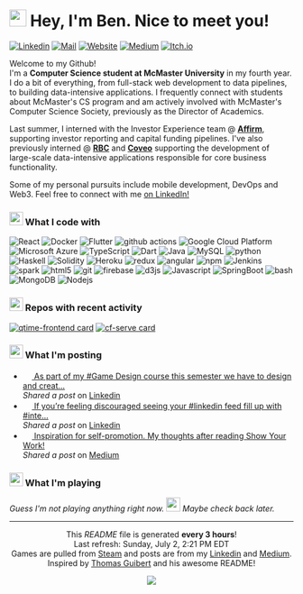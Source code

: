 <h1><img src="https://emojis.slackmojis.com/emojis/images/1500426137/2648/allo-tongue.gif?1500426137" width="30" /> Hey, I'm Ben. Nice to meet you!</h1>

[![Linkedin](https://img.shields.io/badge/-benjaminkostiuk-0077B5?style=flat-square&logo=Linkedin&logoColor=white&link=https://www.linkedin.com/in/benjaminkostiuk/)](https://www.linkedin.com/in/benjaminkostiuk/)
[![Mail](https://img.shields.io/badge/-benkostiuk1-D14836?style=flat-square&logo=Gmail&logoColor=white&link=mailto:benkostiuk1@gmail.com)](mailto:benkostiuk1@gmail.com)
[![Website](https://img.shields.io/badge/-benkostiuk.com-00A82D?style=flat-square&logo=google-chrome&logoColor=white&link=https://benkostiuk.com)](https://benkostiuk.com)
[![Medium](https://img.shields.io/badge/-@benkostiuk-12100E?style=flat-square&logo=Medium&logoColor=white&link=https://medium.com/@benkostiuk)](https://medium.com/@benkostiuk)
[![Itch.io](https://img.shields.io/badge/-benkostiuk-FA5C5C?style=flat-square&logo=Itch.io&logoColor=white&link=https://benkostiuk.itch.io/)](https://benkostiuk.itch.io/)

<p>Welcome to my Github! <br/>
I'm a <b>Computer Science student at McMaster University</b> in my fourth year. I do a bit of everything, from full-stack web development to data pipelines, to building data-intensive applications.
I frequently connect with students about McMaster's CS program and am actively involved with McMaster's Computer Science Society, previously as the Director of Academics.</p>

<p>
Last summer, I interned with the Investor Experience team @ <b><a href="https://www.affirm.ca/" target="_blank">Affirm</a></b>, supporting investor reporting and capital funding pipelines.
I've also previously interned @ <b><a href="https://www.rbcroyalbank.com/personal.html" target="_blank">RBC</a></b> and <b><a href="https://www.coveo.com/en" target="_blank">Coveo</a></b> supporting the development of large-scale data-intensive applications responsible for core business functionality.</p>

<p>Some of my personal pursuits include mobile development, DevOps and Web3. Feel free to connect with me <a href="https://www.linkedin.com/in/benjaminkostiuk" target="_blank">on LinkedIn!</a></p>

<h3><img src="https://emojis.slackmojis.com/emojis/images/1572027745/6842/blob_derpy.png?1572027745" width="24"/> What I code with </h3>
<p>
    <img alt="React" src="https://img.shields.io/badge/-React-45b8d8?style=flat-square&logo=react&logoColor=white" />
    <img alt="Docker" src="https://img.shields.io/badge/-Docker-46a2f1?style=flat-square&logo=docker&logoColor=white" />
    <img alt="Flutter" src="https://img.shields.io/badge/-Flutter-2196f3?style=flat-square&logo=flutter&logoColor=white" />
    <img alt="github actions" src="https://img.shields.io/badge/-Github_Actions-2088FF?style=flat-square&logo=github-actions&logoColor=white" />
    <img alt="Google Cloud Platform" src="https://img.shields.io/badge/-Google_Cloud-1a73e8?style=flat-square&logo=google-cloud&logoColor=white" />
    <img alt="Microsoft Azure" src="https://img.shields.io/badge/-Microsoft_Azure-0078d4?style=flat-square&logo=microsoft-azure&logoColor=white" />
    <img alt="TypeScript" src="https://img.shields.io/badge/-TypeScript-007ACC?style=flat-square&logo=typescript&logoColor=white" />
    <img alt="Dart" src="https://img.shields.io/badge/-Dart-0175C2?style=flat-square&logo=dart&logoColor=white" />
    <img alt="Java" src="https://img.shields.io/badge/-Java-007396?style=flat-square&logo=java&logoColor=white" />
    <img alt="MySQL" src="https://img.shields.io/badge/-MySQL-4479a1?style=flat-square&logo=MySQL&logoColor=white" />
    <img alt="python" src="https://img.shields.io/badge/-python-306998?style=flat-square&logo=python&logoColor=white" />
    <img alt="Haskell" src="https://img.shields.io/badge/-Haskell-5D4F85?style=flat-square&logo=haskell&logoColor=white" />
    <img alt="Solidity" src="https://img.shields.io/badge/-Solidity-363636?style=flat-square&logo=Solidity&logoColor=white" />
    <img alt="Heroku" src="https://img.shields.io/badge/-Heroku-430098?style=flat-square&logo=heroku&logoColor=white" />
    <img alt="redux" src="https://img.shields.io/badge/-Redux-764ABC?style=flat-square&logo=redux&logoColor=white" />
    <img alt="angular" src="https://img.shields.io/badge/-Angular-DD0031?style=flat-square&logo=angular&logoColor=white" />
    <img alt="npm" src="https://img.shields.io/badge/-NPM-CB3837?style=flat-square&logo=npm&logoColor=white" />
    <img alt="Jenkins" src="https://img.shields.io/badge/-Jenkins-D24939?style=flat-square&logo=jenkins&logoColor=white" />
    <img alt="spark" src="https://img.shields.io/badge/-Spark-E25A1C?style=flat-square&logo=Apache-Spark&logoColor=white" />
    <img alt="html5" src="https://img.shields.io/badge/-HTML5-E34F26?style=flat-square&logo=html5&logoColor=white" />
    <img alt="git" src="https://img.shields.io/badge/-Git-F05032?style=flat-square&logo=git&logoColor=white" />
    <img alt="firebase" src="https://img.shields.io/badge/-Firebase-F57C00?style=flat-square&logo=firebase&logoColor=white" />
    <img alt="d3js" src="https://img.shields.io/badge/-D3.js-F9A03C?style=flat-square&logo=d3.js&logoColor=white" />
    <img alt="Javascript" src="https://img.shields.io/badge/-JavaScript-e0b428?style=flat-square&logo=Javascript&logoColor=white" />
    <img alt="SpringBoot" src="https://img.shields.io/badge/-Spring Boot-6db33f?style=flat-square&logo=spring&logoColor=white" />
    <img alt="bash" src="https://img.shields.io/badge/-bash-4EAA25?style=flat-square&logo=GNU-bash&logoColor=white" />
    <img alt="MongoDB" src="https://img.shields.io/badge/-MongoDB-13aa52?style=flat-square&logo=mongodb&logoColor=white" />
    <img alt="Nodejs" src="https://img.shields.io/badge/-Nodejs-43853d?style=flat-square&logo=Node.js&logoColor=white" />
</p>
<h3><img src="https://emojis.slackmojis.com/emojis/images/1500425901/2646/allo-happy.gif?1500425901" width="24"/> Repos with recent activity</h3>

[![qtime-frontend card](https://github-readme-stats.vercel.app/api/pin/?username=QueueTime&repo=qtime-frontend)](https:&#x2F;&#x2F;github.com&#x2F;QueueTime&#x2F;qtime-frontend)
[![cf-serve card](https://github-readme-stats.vercel.app/api/pin/?username=benjaminkostiuk&repo=cf-serve)](https:&#x2F;&#x2F;github.com&#x2F;benjaminkostiuk&#x2F;cf-serve)

<h3><img src="https://emojis.slackmojis.com/emojis/images/1572027736/6827/blob_aww.png?1572027736" width="24"/> What I'm posting</h3>
<ul>
        <li><img src="https:&#x2F;&#x2F;cdn-icons-png.flaticon.com&#x2F;512&#x2F;124&#x2F;124011.png" width="16"><a href="https:&#x2F;&#x2F;www.linkedin.com&#x2F;posts&#x2F;benjaminkostiuk_chroma-rush-by-benkostiuk-activity-6900557970678120448-MjUo"> As part of my #Game Design course this semester we have to design and creat...</a><br/><i>Shared a post</i> on <a href="https:&#x2F;&#x2F;www.linkedin.com&#x2F;in&#x2F;benjaminkostiuk">Linkedin</a></li>
        <li><img src="https:&#x2F;&#x2F;cdn-icons-png.flaticon.com&#x2F;512&#x2F;124&#x2F;124011.png" width="16"><a href="https:&#x2F;&#x2F;www.linkedin.com&#x2F;posts&#x2F;benjaminkostiuk_linkedin-internship-activity-6871608439265619968-2jfu"> If you’re feeling discouraged seeing your #linkedin feed fill up with #inte...</a><br/><i>Shared a post</i> on <a href="https:&#x2F;&#x2F;www.linkedin.com&#x2F;in&#x2F;benjaminkostiuk">Linkedin</a></li>
        <li><img src="https:&#x2F;&#x2F;cdn-icons-png.flaticon.com&#x2F;512&#x2F;2111&#x2F;2111505.png" width="16"><a href="https:&#x2F;&#x2F;medium.com&#x2F;@benkostiuk&#x2F;inspiration-for-self-promotion-24d8bc3bc616"> Inspiration for self-promotion. My thoughts after reading Show Your Work!</a><br/><i>Shared a post</i> on <a href="https:&#x2F;&#x2F;medium.com&#x2F;@benkostiuk">Medium</a></li>
</ul>

<h3><img src="https://emojis.slackmojis.com/emojis/images/1572027842/6925/blob_sunglasses.png?1572027842" width="24"/> What I'm playing</h3>
<p>
    <i>Guess I'm not playing anything right now.
    <img src="https://emojis.slackmojis.com/emojis/images/1536240439/4585/blobpeek.png?1536240439" width=25 />
    Maybe check back later.</i>
</p>

-------
<p align="center">
    This <i>README</i> file is generated <b>every 3 hours</b>!
    <br/>Last refresh: Sunday, July 2, 2:21 PM EDT
    <br/>Games are pulled from <a href="https://store.steampowered.com/" target="_blank">Steam</a> and posts are from my <a href="https://www.linkedin.com/" target="_blank">Linkedin</a> and <a href="https://medium.com/" target="_blank">Medium</a>.
    <br/>Inspired by <a href="https://github.com/thmsgbrt">Thomas Guibert</a> and his awesome README!
</p>
<p align="center">
    <a href="https://github.com/benjaminkostiuk/benjaminkostiuk/actions/workflows/main.yaml"><img src="https://github.com/benjaminkostiuk/benjaminkostiuk/actions/workflows/main.yaml/badge.svg" /></a>
</p>